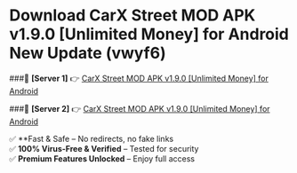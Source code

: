 # Download CarX Street MOD APK v1.9.0 [Unlimited Money] for Android New Update (vwyf6)  



###🔹 **[Server 1]** 👉 [CarX Street MOD APK v1.9.0 [Unlimited Money] for Android](https://apkcomod.com?title=CarX_Street_MOD_APK_v1.9.0_[Unlimited_Money]_for_Android) 

###🔹 **[Server 2]** 👉 [CarX Street MOD APK v1.9.0 [Unlimited Money] for Android](https://apkcomod.com?title=CarX_Street_MOD_APK_v1.9.0_[Unlimited_Money]_for_Android)  

✅ **Fast & Safe – No redirects, no fake links  
✅ **100% Virus-Free & Verified** – Tested for security  
✅ **Premium Features Unlocked** – Enjoy full access  


